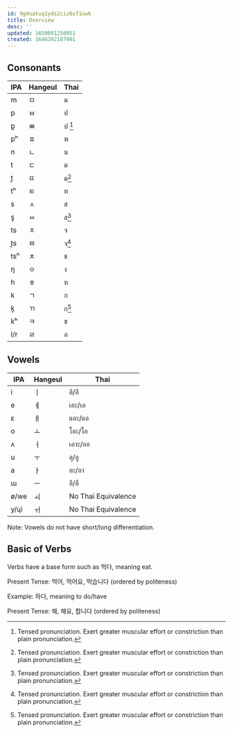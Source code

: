 ```yaml
---
id: 9g4uatuq1yds2ciz6sf1uwk
title: Overview
desc: ''
updated: 1650091250951
created: 1646392187901
---
```


## Consonants

| IPA | Hangeul | Thai        |
| --- | ------- | ----------- |
| m   | ㅁ      | ม           |
| p   | ㅂ      | ป           |
| p͈   | ㅃ      | ป [^tensed] |
| pʰ  | ㅍ      | พ           |
| n   | ㄴ      | น           |
| t   | ㄷ      | ต           |
| t͈   | ㄸ      | ต[^tensed]  |
| tʰ  | ㅌ      | ท           |
| s   | ㅅ      | ส           |
| s͈   | ㅆ      | ส[^tensed]  |
| ts  | ㅈ      | จ           |
| t͈s  | ㅉ      | จ[^tensed]  |
| tsʰ | ㅊ      | ช           |
| ŋ   | ㅇ      | ง           |
| h   | ㅎ      | ห           |
| k   | ㄱ      | ก           |
| k͈   | ㄲ      | ก[^tensed]  |
| kʰ  | ㅋ      | ข           |
| l/r | ㄹ      | ล           |

[^tensed]: Tensed pronunciation. Exert greater muscular effort or constriction than plain pronunciation.

## Vowels

| IPA  | Hangeul | Thai                |
| ---- | ------- | ------------------- |
| i    | ㅣ      | อิ/อี               |
| e    | ㅔ      | เอะ/เอ              |
| ɛ    | ㅐ      | แอะ/แอ              |
| o    | ㅗ      | โอะ/โอ              |
| ʌ    | ㅓ      | เอาะ/ออ             |
| u    | ㅜ      | อุ/อู               |
| a    | ㅏ      | อะ/อา               |
| ɯ    | ㅡ      | อึ/อื               |
| ø/we | ㅚ      | No Thai Equivalence |
| y/ɥi | ㅟ      | No Thai Equivalence |

Note: Vowels do not have short/long differentiation.

## Basic of Verbs

Verbs have a base form such as 먹다, meaning eat.

Present Tense: 먹어, 먹어요, 먹습니다 (ordered by politeness)

Example: 하다, meaning to do/have

Present Tense: 해, 해요, 합니다 (ordered by politeness)

